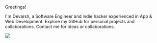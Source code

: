Greetings! 

I'm Devarsh, a Software Engineer and indie hacker experienced in App & Web Development. Explore my GitHub for personal projects and collaborations. Contact me for ideas or collaborations.
<br />

![](https://komarev.com/ghpvc/?username=devarshukani&style=for-the-badge)
